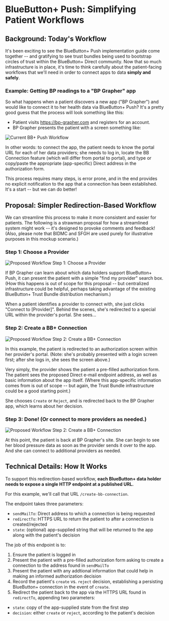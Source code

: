 # BlueButton+ Push: Simplifying Patient Workflows

## Background: Today's Workflow

It's been exciting to see the BlueButton+ Push implementation guide come
together -- and gratifying to see trust bundles being used to bootstrap circles
of trust within the BlueButton+ Direct community.  Now that so much
infrastructure is in place, it's time to think carefully about the
patient-facing workflows that we'll need in order to connect apps to data
**simply and safely**.

### Example:  Getting BP readings to a "BP Grapher" app
So what happens when a patient discovers a new app ("BP Grapher") and would like
to connect it to her health data via BlueButton+ Push?  It's a pretty good guess
that the process will look something like this:

* Patient visits https://bp-grapher.com and registers for an account.
* BP Grapher presents the patient with a screen something like:

![Current BB+ Push Workflow](mockup/01-current-workflow.png)

In other words: to connect the app, the patient needs to know the portal URL 
for each of her data providers; she needs to log in, locate the BB Connection
feature (which will differ from portal to portal), and type or copy/paste
the appropriate (app-specific) Direct address in the authorization form.

This process requires many steps, is error prone, and in the end provides
no explicit notification to the app that a connection has been established. 
It's a start -- but we can do better!

## Proposal: Simpler Redirection-Based Workflow
We can streamline this process to make it more consistent and easier for
patients.  The following is a strawman proposal for how a streamlined system
might work -- it's designed to provoke comments and feedback!  (Also, please
note that BIDMC and SFGH are used purely for illustrative purposes in this
mockup scenario.)


### Step 1: Choose a Provider

![Proposed Workflow Step 1: Choose a Provider](mockup/02-improved-workflow.png)

If BP Grapher can learn about which data holders support BlueButton+ Push,
it can present the patient with a simple "find my provider" search box. 
(How this happens is out of scope for this proposal -- but centralized
infrastructure could be helpful, perhaps taking advantage of the existing
BlueButton+ Trust Bundle distribution mechanism.)

When a patient identifies a provider to connect with, she just clicks 
"Connect to [Provider]".  Behind the scenes, she's redirected to a special
URL within the provider's portal.  She sees...

### Step 2: Create a BB+ Connection

![Proposed Workflow Step 2: Create a BB+ Connection](mockup/03-improved-workflow.png)

In this example, the patient is redirected to an authorization screen within
her provider's portal.  (Note: she's probably presented with a login screen
first; after she logs in, she sees the screen above.)  

Very simply, the provider shows the patient a pre-filled authorization form.
The patient sees the proposed Direct e-mail endpoint address, as well as basic
information about the app itself. (Where this app-specific information
comes from is out of scope -- but again, the Trust Bundle infrastructure could
be a good starting point.) 

She chooses `Create` or `Reject`, and is redirected back to the BP Grapher app,
which learns about her decision.  

### Step 3: Done!  (Or connect to more providers as needed.)

![Proposed Workflow Step 2: Create a BB+ Connection](mockup/04-improved-workflow.png)

At this point, the patient is back at BP Grapher's site.  She can begin to see
her blood pressure data as soon as the provider sends it over to the app.  And
she can connect to additional providers as needed.


## Technical Details: How It Works
To support this redirection-based workflow, **each BlueButton+ data holder needs
to expose a single HTTP endpoint at a published URL.**

For this example, we'll call that URL `/create-bb-connection`.  

The endpoint takes three parameters:

 * `sendMailTo`: Direct address to which a connection is being requested
 * `redirectTo`: HTTPS URL to return the patient to after a connection is created/rejected
 * `state`:  (optional) app-supplied string that will be returned to the app along with the patient's decision

The job of this endpoint is to:

1.  Ensure the patient is logged in
2.  Present the patient with a pre-filled authorization form asking to create a connection to the address found in `sendMailTo`
3.  Present the patient with any addtional information that could help in making an informed authorization decision
4.  Record the patient's `create` vs. `reject` decision, establishing a persisting BlueButton+ connection in the event of `create`.
5.  Redirect the patient back to the app via the HTTPS URL found in `redirectTo`, appending two parameters:

 * `state`: copy of the app-supplied state from the first step
 * `decision`: either `create` or `reject`, according to the patient's decision

